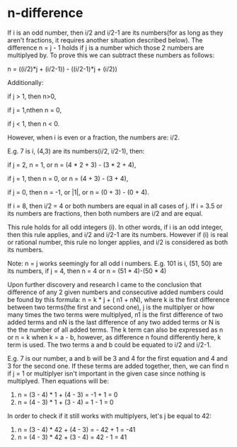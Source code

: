 # n-difference

If i is an odd number, then i/2 and i/2-1 are its numbers(for as long as they aren't fractions, it requires another situation described below). The difference n = j - 1 holds if j is a number which those 2 numbers are multiplyed by. To prove this we can subtract these numbers as follows: 

 n = ((i/2)*j + (i/2-1)) - ((i/2-1)*j + (i/2)) 

 Additionally:

  if j > 1, then n>0, 

  if j = 1,nthen n = 0, 

  if j < 1, then n < 0. 

 However, when i is even or a fraction, the numbers are: i/2. 

 E.g. 7 is i, (4,3) are its numbers(i/2, i/2-1), then:

  if j = 2, n = 1, or n = (4 * 2 + 3) - (3 * 2 + 4), 

  if j = 1, then n = 0, or n = (4 + 3) - (3 + 4), 

  if j = 0, then n = -1, or |1|, or n = (0 + 3) - (0 + 4). 

 If i = 8, then i/2 = 4 or both numbers are equal in all cases of j. If i = 3.5 or its numbers are fractions, then both numbers are i/2 and are equal.

 This rule holds for all odd integers (i). In other words, if i is an odd integer, then this rule applies, and i/2 and i/2-1 are its numbers. However if (i) is real or rational number, this rule no longer applies, and i/2 is considered as both its numbers.

 Note: n = j works seemingly for all odd i numbers. E.g. 101 is i, (51, 50) are its numbers, if j = 4, then n = 4 or n = (51 * 4)-(50 * 4)

Upon further discovery and research I came to the conclusion that difference of any 2 given numbers and consecutive added numbers could be found by this formula: n = k * j + ( n1 + nN), where k is the first difference between two terms(the first and second one), j is the multiplyer or how many times the two terms were multiplyed, n1 is the first difference of two added terms and nN is the last difference of any two added terms or N is the the number of all added terms. The k term can also be expressed as n or n = k when k = a - b, however, as difference n found differently here, k term is used. The two terms a and b could be equated to i/2 and i/2-1.

E.g. 7 is our number, a and b will be 3 and 4 for the first equation and 4 and 3 for the second one. If these terms are added together, then, we can find n if j = 1 or multiplyer isn't important in the given case since nothing is multiplyed. Then equations will be:
 1. n = (3 - 4) * 1 + (4 - 3) = -1 + 1 = 0
 2. n = (4 - 3) * 1 + (3 - 4) = 1 - 1 = 0

In order to check if it still works with multiplyers, let's j be equal to 42:
 1. n = (3 - 4) * 42 + (4 - 3) = - 42 + 1 = -41
 2. n = (4 - 3) * 42 + (3 - 4) = 42 - 1 = 41
